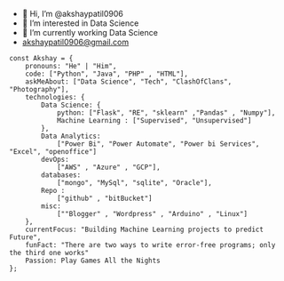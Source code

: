 - 👋 Hi, I’m @akshaypatil0906
- 👀 I’m interested in Data Science
- 🌱 I’m currently working Data Science
- akshaypatil0906@gmail.com
```
const Akshay = {
    pronouns: "He" | "Him",
    code: ["Python", "Java", "PHP" , "HTML"],
    askMeAbout: ["Data Science", "Tech", "ClashOfClans", "Photography"],
    technologies: {
        Data Science: {
            python: ["Flask", "RE", "sklearn" ,"Pandas" , "Numpy"],
            Machine Learning : ["Supervised", "Unsupervised"]
        },
        Data Analytics: 
            ["Power Bi", "Power Automate", "Power bi Services", "Excel", "openoffice"]
        devOps: 
            ["AWS" , "Azure" , "GCP"],
        databases: 
            ["mongo", "MySql", "sqlite", "Oracle"],
        Repo :
            ["github" , "bitBucket"]
        misc:
            [""Blogger" , "Wordpress" , "Arduino" , "Linux"]
    },
    currentFocus: "Building Machine Learning projects to predict Future",
    funFact: "There are two ways to write error-free programs; only the third one works"
    Passion: Play Games All the Nights
};
```
<!---
akshaypatil0906/akshaypatil0906 is a ✨ special ✨ repository because its `README.md` (this file) appears on your GitHub profile.
You can click the Preview link to take a look at your changes.
--->
